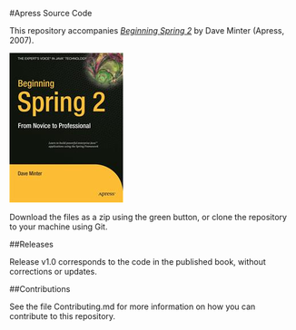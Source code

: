 #Apress Source Code

This repository accompanies [*Beginning Spring 2*](http://www.apress.com/9781590596852) by Dave Minter (Apress, 2007).

![Cover image](9781590596852.jpg)

Download the files as a zip using the green button, or clone the repository to your machine using Git.

##Releases

Release v1.0 corresponds to the code in the published book, without corrections or updates.

##Contributions

See the file Contributing.md for more information on how you can contribute to this repository.

